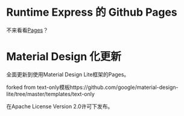 Runtime Express 的 Github Pages
===
不来看看[Pages][Pages]？

Material Design 化更新
===
全面更新到使用Material Design Lite框架的Pages。

forked from text-only模板https://github.com/google/material-design-lite/tree/master/templates/text-only

在Apache License Version 2.0许可下发布。

[Pages]:http://feightwywx.github.io/Runtime-Express/
